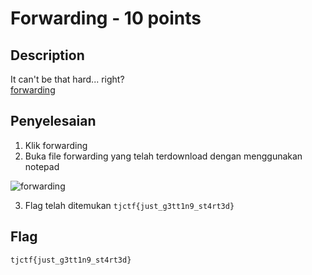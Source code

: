 # Forwarding - 10 points
## Description
It can't be that hard... right?  
[forwarding](https://static.tjctf.org/d9c4527bc1d5c58c1192f00f2e2ff68f84c345fd2522aeee63a0916897197a7a_forwarding)

## Penyelesaian

1. Klik forwarding
2. Buka file forwarding yang telah terdownload dengan menggunakan notepad

![forwarding](https://user-images.githubusercontent.com/26424136/82977424-fc86d280-a00b-11ea-8e98-b0ddf1018b1b.PNG)

3. Flag telah ditemukan ```tjctf{just_g3tt1n9_st4rt3d}```

## Flag

```
tjctf{just_g3tt1n9_st4rt3d}
```